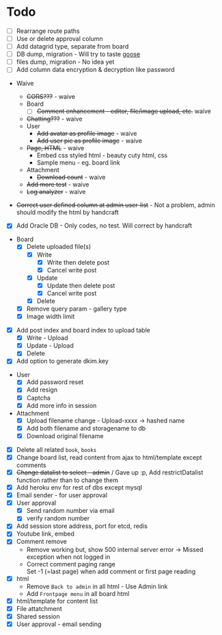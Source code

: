 # Todo

* [ ] Rearrange route paths
* [ ] Use or delete approval column
* [ ] Add datagrid type, separate from board
* [ ] DB dump, migration - Will try to taste [goose](https://github.com/pressly/goose)
* [ ] files dump, migration - No idea yet
* [ ] Add column data encryption & decryption like password

* Waive
    * ~~CORS???~~ - waive
    * Board
        * [ ] ~~Comment enhancement - editor, file/image upload, etc.~~ waive
    * ~~Chatting???~~ - waive
    * User
        * ~~Add avatar as profile image~~ - waive
        * ~~Add user pic as profile image~~ - waive
    * ~~Page, HTML~~ - waive
        * Embed css styled html - beauty cuty html, css
        * Sample menu - eg. board link
    * Attachment
        * ~~Download count~~ - waive
    * ~~Add more test~~ - waive
    * ~~Log analyzer~~ - waive

* ~~Correct user defined column at admin user-list~~ - Not a problem, admin should modify the html by handcraft
* [x] Add Oracle DB - Only codes, no test. Will correct by handcraft
* Board
    * [x] Delete uploaded file(s)
        * [x] Write
            * [x] Write then delete post
            * [x] Cancel write post
        * [x] Update
            * [x] Update then delete post
            * [x] Cancel write post
        * [x] Delete
    * [x] Remove query param - gallery type
    * [x] Image width limit
* [x] Add post index and board index to upload table
    * [x] Write - Upload
    * [x] Update - Upload
    * [x] Delete
* [x] Add option to generate dkim.key
* User
    * [x] Add password reset
    * [x] Add resign
    * [x] Captcha
    * [x] Add more info in session
* Attachment
    * [x] Upload filename change - Upload-xxxx -> hashed name
    * [x] Add both filename and storagename to db
    * [x] Download original filename
* [x] Delete all related `book`, `books`
* [x] Change board list, read content from ajax to html/template except comments
* [x] ~~Change datalist to select - admin~~ / Gave up :p, Add restrictDatalist function rather than to change them
* [x] Add heroku env for rest of dbs except mysql
* [x] Email sender - for user approval
* [x] User approval
    * [x] Send random number via email
    * [x] verify random number
* [x] Add session store address, port for etcd, redis
* [x] Youtube link, embed
* [x] Comment remove
    - Remove working but, show 500 internal server error -> Missed exception when not logged in
    - Correct comment paging range<br />
    Set -1 (=last page) when add comment or first page reading
* [x] html
    * Remove `Back to admin` in all html - Use Admin link
    * Add `Frontpage menu` in all board html
* [x] html/template for content list
* [x] File attatchment
* [x] Shared session
* [x] User approval - email sending

